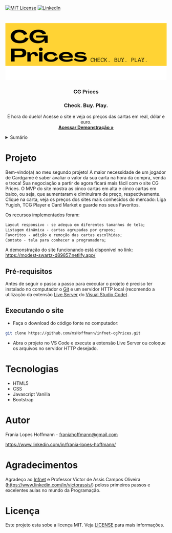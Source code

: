 <!-- BADGES -->
[![MIT License](https://img.shields.io/github/license/othneildrew/Best-README-Template.svg?style=for-the-badge
)](https://github.com/msHoffmann/infnet-website/blob/main/LICENSE)
[![LinkedIn](https://img.shields.io/badge/-LinkedIn-black.svg?style=for-the-badge&logo=linkedin&colorB=555)](https://github.com/msHoffmann/)

<br />
    <img src="github/header-readme.png" alt="Logo Tubarões" />

<div align="center">
  <h3 align="center">CG Prices</h3>
  <h3 align="center">Check. Buy. Play.</h3>
  <p align="center">
    É hora do duelo! Acesse o site e veja os preços das cartas em real, dólar e euro.
    <br />
    <a href="https://nervous-yonath-5f59bd.netlify.app/"><strong>Acessar Demonstração »</strong></a>
  </p>
</div>


<details>
  <summary>Sumário</summary>
  <ol>
    <li><a href="#sobre-o-projeto">Projeto</a></li>
    <li>
      <ul>
        <li><a href="#pré-requisitos">Pré-requisitos</a></li>
        <li><a href="#executando-o-site">Executando o Site</a></li>
      </ul>
    </li>
    <li><a href="#tecnologias-utilizadas">Tecnologias</a></li>
    <li><a href="#autor">Autor</a></li>
    <li><a href="#agradecimentos">Agradecimentos</a></li>
    <li><a href="#licença">Licença</a></li>
  </ol>
</details>


# Projeto

Bem-vindo(a) ao meu segundo projeto! 
A maior necessidade de um jogador de Cardgame é saber avaliar o valor da sua carta na hora da compra, venda e troca! Sua negociação a partir de agora ficará mais fácil com o site CG Prices. O MVP do site mostra as cinco cartas em alta e cinco cartas em baixo, ou seja, que aumentaram e diminuiram de preço, respectivamente. Clique na carta, veja os preços dos sites mais conhecidos do mercado: Liga Yugioh, TCG Player e Card Market e guarde nos seus Favoritos.

Os recursos implementados foram:

    Layout responsivo - se adequa em diferentes tamanhos de tela;
    Listagem dinâmica - cartas agrupadas por grupos;
    Favoritos - adição e remoção das cartas escolhidas;
    Contato - tela para conhecer a programadora;


A demonstração do site funcionando está disponível no link: https://modest-swartz-d89857.netlify.app/


## Pré-requisitos

Antes de seguir o passo a passo para executar o projeto é preciso ter instalado no computador o [Git](https://git-scm.com/) e um servidor HTTP local (recomendo a utilização da extensão [Live Server](https://marketplace.visualstudio.com/items?itemName=ritwickdey.LiveServer) do [Visual Studio Code](https://code.visualstudio.com/)).

## Executando o site

- Faça o download do código fonte no computador:
```sh
git clone https://github.com/msHoffmann/infnet-cgPrices.git
```

- Abra o projeto no VS Code e execute a extensão Live Server ou coloque os arquivos no servidor HTTP desejado.


# Tecnologias
- HTML5
- CSS
- Javascript Vanilla
- Bootstrap


# Autor
Frania Lopes Hoffmann - franiahoffmann@gmail.com

https://www.linkedin.com/in/frania-lopes-hoffmann/


# Agradecimentos

Agradeço ao [Infnet](https://www.infnet.edu.br/) e Professor Victor de Assis Campos Oliveira (https://www.linkedin.com/in/victorassis/) peloss primeiros passos e excelentes aulas no mundo da Programação.


# Licença

Este projeto esta sobe a licença MIT. Veja [LICENSE](https://github.com/msHoffmann/infnet-cgPrices/blob/main/LICENSE) para mais informações.
